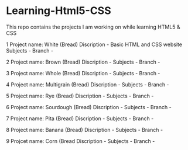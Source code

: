 # Learning-Html5-CSS
This repo contains the projects I am working on while learning HTML5 &amp; CSS

1 Project name: White (Bread)
    Discription - Basic HTML and CSS website
    Subjects - 
    Branch - 

2 Project name: Brown (Bread)
    Discription - 
    Subjects - 
    Branch - 
  
3 Project name: Whole (Bread)
    Discription - 
    Subjects - 
    Branch - 
  
4 Project name: Multigrain (Bread)
    Discription - 
    Subjects - 
    Branch - 
  
5 Project name: Rye (Bread)
    Discription - 
    Subjects - 
    Branch - 
  
6 Project name: Sourdough (Bread)
    Discription - 
    Subjects - 
    Branch - 
  
7 Project name: Pita (Bread)
    Discription - 
    Subjects - 
    Branch - 
  
8 Project name: Banana (Bread)
    Discription - 
    Subjects - 
    Branch - 
  
9 Projcet name: Corn (Bread
    Discription - 
    Subjects - 
    Branch - 
